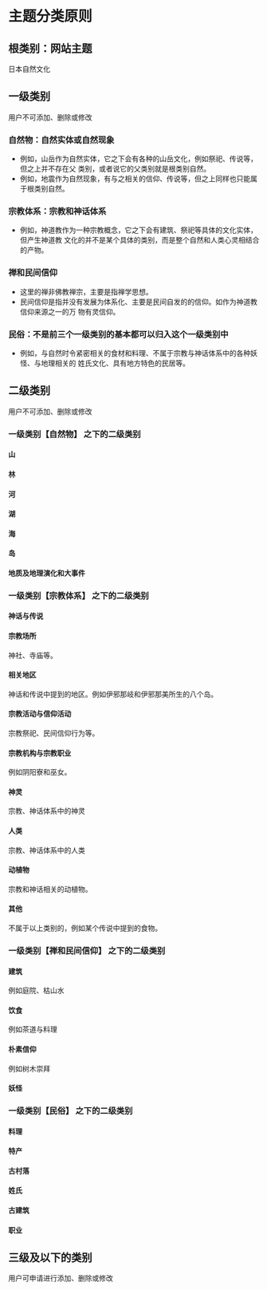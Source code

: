 # 主题分类原则


## 根类别：网站主题
日本自然文化



## 一级类别
用户不可添加、删除或修改

### 自然物：自然实体或自然现象
* 例如，山岳作为自然实体，它之下会有各种的山岳文化，例如祭祀、传说等，但之上并不存在父
类别，或者说它的父类别就是根类别自然。
* 例如，地震作为自然现象，有与之相关的信仰、传说等，但之上同样也只能属于根类别自然。

### 宗教体系：宗教和神话体系
* 例如，神道教作为一种宗教概念，它之下会有建筑、祭祀等具体的文化实体，但产生神道教
文化的并不是某个具体的类别，而是整个自然和人类心灵相结合的产物。

### 禅和民间信仰
* 这里的禅非佛教禅宗，主要是指禅学思想。
* 民间信仰是指并没有发展为体系化、主要是民间自发的的信仰。如作为神道教信仰来源之一的万
物有灵信仰。

### 民俗：不是前三个一级类别的基本都可以归入这个一级类别中
* 例如，与自然时令紧密相关的食材和料理、不属于宗教与神话体系中的各种妖怪、与地理相关的
姓氏文化、具有地方特色的民居等。



## 二级类别
用户不可添加、删除或修改

### 一级类别【自然物】 之下的二级类别
#### 山
#### 林
#### 河
#### 湖
#### 海
#### 岛
#### 地质及地理演化和大事件

### 一级类别【宗教体系】 之下的二级类别
#### 神话与传说

#### 宗教场所
神社、寺庙等。

#### 相关地区
神话和传说中提到的地区。例如伊邪那岐和伊邪那美所生的八个岛。

#### 宗教活动与信仰活动
宗教祭祀、民间信仰行为等。

#### 宗教机构与宗教职业
例如阴阳寮和巫女。

#### 神灵
宗教、神话体系中的神灵

#### 人类
宗教、神话体系中的人类

#### 动植物
宗教和神话相关的动植物。

#### 其他
不属于以上类别的，例如某个传说中提到的食物。


### 一级类别【禅和民间信仰】 之下的二级类别
#### 建筑
例如庭院、枯山水

#### 饮食
例如茶道与料理

#### 朴素信仰
例如树木崇拜

#### 妖怪


### 一级类别【民俗】 之下的二级类别
#### 料理
#### 特产
#### 古村落
#### 姓氏
#### 古建筑
#### 职业



## 三级及以下的类别
用户可申请进行添加、删除或修改

